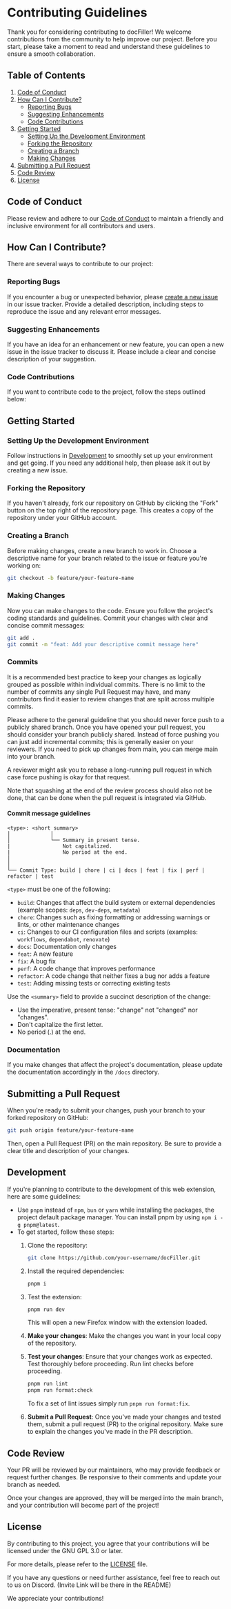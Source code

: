 # Contributing Guidelines

Thank you for considering contributing to docFiller! We welcome contributions from the community to help improve our project. Before you start, please take a moment to read and understand these guidelines to ensure a smooth collaboration.

## Table of Contents
1. [Code of Conduct](#code-of-conduct)
2. [How Can I Contribute?](#how-can-i-contribute)
    - [Reporting Bugs](#reporting-bugs)
    - [Suggesting Enhancements](#suggesting-enhancements)
    - [Code Contributions](#code-contributions)
3. [Getting Started](#getting-started)
    - [Setting Up the Development Environment](#setting-up-the-development-environment)
    - [Forking the Repository](#forking-the-repository)
    - [Creating a Branch](#creating-a-branch)
    - [Making Changes](#making-changes)
4. [Submitting a Pull Request](#submitting-a-pull-request)
5. [Code Review](#code-review)
6. [License](#license)

## Code of Conduct

Please review and adhere to our [Code of Conduct](./CODE_OF_CONDUCT.md) to maintain a friendly and inclusive environment for all contributors and users.

## How Can I Contribute?

There are several ways to contribute to our project:

### Reporting Bugs

If you encounter a bug or unexpected behavior, please [create a new issue](https://github.com/rootCircle/docFiller/issues/new) in our issue tracker. Provide a detailed description, including steps to reproduce the issue and any relevant error messages.

### Suggesting Enhancements

If you have an idea for an enhancement or new feature, you can open a new issue in the issue tracker to discuss it. Please include a clear and concise description of your suggestion.

### Code Contributions

If you want to contribute code to the project, follow the steps outlined below:

## Getting Started

### Setting Up the Development Environment

Follow instructions in [Development](#development) to smoothly set up your environment and get going. If you need any additional help, then please ask it out by creating a new issue.

### Forking the Repository

If you haven't already, fork our repository on GitHub by clicking the "Fork" button on the top right of the repository page. This creates a copy of the repository under your GitHub account.

### Creating a Branch

Before making changes, create a new branch to work in. Choose a descriptive name for your branch related to the issue or feature you're working on:

```bash
git checkout -b feature/your-feature-name
```

### Making Changes

Now you can make changes to the code. Ensure you follow the project's coding standards and guidelines. Commit your changes with clear and concise commit messages:

```bash
git add .
git commit -m "feat: Add your descriptive commit message here"
```

### Commits

It is a recommended best practice to keep your changes as logically grouped as
possible within individual commits.
There is no limit to the number of commits any single Pull Request may have, and
many contributors find it easier to review changes that are split across
multiple commits.

Please adhere to the general guideline that you should never force push to a
publicly shared branch.
Once you have opened your pull request, you should consider your branch publicly shared.
Instead of force pushing you can just add incremental commits;
this is generally easier on your reviewers.
If you need to pick up changes from main, you can merge main into your branch.

A reviewer might ask you to rebase a long-running pull request
in which case force pushing is okay for that request.

Note that squashing at the end of the review process should also not be done,
that can be done when the pull request is integrated via GitHub.


#### Commit message guidelines

```text
<type>: <short summary>
│             │
│             └── Summary in present tense.
|                 Not capitalized.
|                 No period at the end.
│         
│         
└── Commit Type: build | chore | ci | docs | feat | fix | perf | refactor | test
```

`<type>` must be one of the following:

- `build`: Changes that affect the build system or external dependencies
  (example scopes: `deps`, `dev-deps`, `metadata`)
- `chore`: Changes such as fixing formatting or addressing warnings or lints, or
  other maintenance changes
- `ci`: Changes to our CI configuration files and scripts (examples: `workflows`,
  `dependabot`, `renovate`)
- `docs`: Documentation only changes
- `feat`: A new feature
- `fix`: A bug fix
- `perf`: A code change that improves performance
- `refactor`: A code change that neither fixes a bug nor adds a feature
- `test`: Adding missing tests or correcting existing tests

Use the `<summary>` field to provide a succinct description of the change:

- Use the imperative, present tense: "change" not "changed" nor "changes".
- Don't capitalize the first letter.
- No period (.) at the end.


### Documentation

If you make changes that affect the project's documentation, please update the documentation accordingly in the `/docs` directory.

## Submitting a Pull Request

When you're ready to submit your changes, push your branch to your forked repository on GitHub:

```bash
git push origin feature/your-feature-name
```

Then, open a Pull Request (PR) on the main repository. Be sure to provide a clear title and description of your changes.

## Development

If you're planning to contribute to the development of this web extension, here are some guidelines:

- Use `pnpm` instead of `npm`, `bun` or `yarn` while installing the packages, the project default package manager. You can install pnpm by using `npm i -g pnpm@latest`.
- To get started, follow these steps:
  1. Clone the repository:
      ```bash
      git clone https://github.com/your-username/docFiller.git
      ```
  2. Install the required dependencies:
      ```bash
      pnpm i
      ```
  3. Test the extension:
      ```bash
      pnpm run dev
      ```
      This will open a new Firefox window with the extension loaded.

    4. **Make your changes**: Make the changes you want in your local copy of the repository.

    5. **Test your changes**: Ensure that your changes work as expected. Test thoroughly before proceeding. Run lint checks before proceeding.

        ```bash
        pnpm run lint
        pnpm run format:check
        ```

        To fix a set of lint issues simply run `pnpm run format:fix`.

    5. **Submit a Pull Request**: Once you've made your changes and tested them, submit a pull request (PR) to the original repository. Make sure to explain the changes you've made in the PR description.

## Code Review

Your PR will be reviewed by our maintainers, who may provide feedback or request further changes. Be responsive to their comments and update your branch as needed.

Once your changes are approved, they will be merged into the main branch, and your contribution will become part of the project!

## License

By contributing to this project, you agree that your contributions will be licensed under the GNU GPL 3.0 or later.

For more details, please refer to the [LICENSE](../LICENSE) file.

If you have any questions or need further assistance, feel free to reach out to us on Discord. (Invite Link will be there in the README)

We appreciate your contributions!
